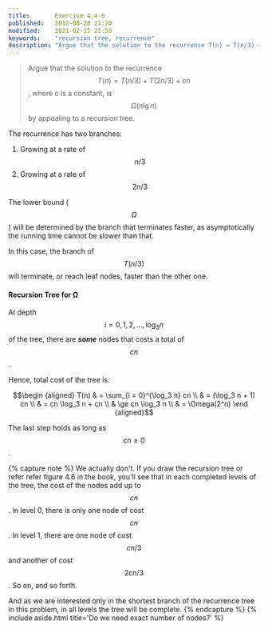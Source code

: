 ```yaml
---
title:       Exercise 4.4-6
published:   2012-08-28 21:20
modified:    2021-02-15 21:50
keywords:    "recursion tree, recurrence"
description: "Argue that the solution to the recurrence T(n) = T(n/3) + T(2n/3) + cn, where c is a constant, is Ω(n lg⁡ n) by appealing to a recursion tree."
---
```


> Argue that the solution to the recurrence $$T(n) = T(n/3) + T(2n/3) + cn$$, where c is a constant, is $$\Omega(n \lg n)$$ by appealing to a recursion tree.

The recurrence has two branches:

1. Growing at a rate of $$n/3$$
2. Growing at a rate of $$2n/3$$

The lower bound ($$\Omega$$) will be determined by the branch that terminates faster, as asymptotically the running time cannot be slower than that.

In this case, the branch of $$T(n/3)$$ will terminate, or reach leaf nodes, faster than the other one.

#### Recursion Tree for Ω

At depth $$i = 0, 1, 2, \dots, \log_3 n$$ of the tree, there are ***some*** nodes that costs a total of $$cn$$.

Hence, total cost of the tree is:

$$\begin {aligned}
T(n) & = \sum_{i = 0}^{\log_3 n} cn \\
     & = (\log_3 n + 1) cn \\
     & = cn \log_3 n + cn \\
     & \ge cn \log_3 n \\
     & = \Omega(2^n)
\end {aligned}$$

The last step holds as long as $$cn \ge 0$$.

{% capture note %}
We actually don't. If you draw the recursion tree or refer refer figure 4.6 in the book, you'll see that in each completed levels of the tree, the cost of the nodes add up to $$cn$$. In level 0, there is only one node of cost $$cn$$. In level 1, there are one node of cost $$cn/3$$ and another of cost $$2cn/3$$. So on, and so forth.

And as we are interested only in the shortest branch of the recurrence tree in this problem, in all levels the tree will be complete.
{% endcapture %}
{% include aside.html title='Do we need exact number of nodes?' %}
